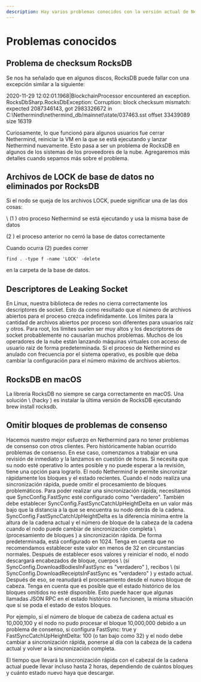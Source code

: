 ```yaml
---
description: Hay varios problemas conocidos con la versión actual de Nethermind
---
```


# Problemas conocidos

## Problema de checksum RocksDB

Se nos ha señalado que en algunos discos, RocksDB puede fallar con una excepción similar a la siguiente:

2020-11-29 12:02:01.1968\|BlockchainProcessor encountered an exception. RocksDbSharp.RocksDbException: Corruption: block checksum mismatch: expected 2087346143, got 2983326672 in C:\Nethermind\nethermind\_db/mainnet\state/037463.sst offset 33439089 size 16319

Curiosamente, lo que funcionó para algunos usuarios fue cerrar Nethermind, reiniciar la VM en la que se está ejecutando y lanzar Nethermind nuevamente. Esto pasa a ser un problema de RocksDB en algunos de los sistemas de los proveedores de la nube. Agregaremos más detalles cuando sepamos más sobre el problema.

## Archivos de LOCK de base de datos no eliminados por RocksDB

Si el nodo se queja de los archivos LOCK, puede significar una de las dos cosas:

\ (1 \) otro proceso Nethermind se está ejecutando y usa la misma base de datos

\(2 \) el proceso anterior no cerró la base de datos correctamente

Cuando ocurra \(2\) puedes correr

`find . -type f -name 'LOCK' -delete`

en la carpeta de la base de datos.

## Descriptores de Leaking Socket

En Linux, nuestra biblioteca de redes no cierra correctamente los descriptores de socket. Esto da como resultado que el número de archivos abiertos para el proceso crezca indefinidamente. Los límites para la cantidad de archivos abiertos por proceso son diferentes para usuarios raíz y otros. Para root, los límites suelen ser muy altos y los descriptores de socket probablemente no causarían muchos problemas. Muchos de los operadores de la nube están lanzando máquinas virtuales con acceso de usuario raíz de forma predeterminada. Si el proceso de Nethermind es anulado con frecuencia por el sistema operativo, es posible que deba cambiar la configuración para el número máximo de archivos abiertos.

## RocksDB en macOS

La libreria RocksDB no siempre se carga correctamente en macOS. Una solución \ (hacky \) es instalar la última versión de RocksDB ejecutando brew install rocksdb.

## Omitir bloques de problemas de consenso

Hacemos nuestro mejor esfuerzo en Nethermind para no tener problemas de consenso con otros clientes. Pero históricamente habían ocurrido problemas de consenso. En ese caso, comenzamos a trabajar en una revisión de inmediato y la lanzamos en cuestión de horas. Si necesita que su nodo esté operativo lo antes posible y no puede esperar a la revisión, tiene una opción para lograrlo. El nodo Nethermind le permite sincronizar rápidamente los bloques y el estado recientes. Cuando el nodo realiza una sincronización rápida, puede omitir el procesamiento de bloques problemáticos. Para poder realizar una sincronización rápida, necesitamos que SyncConfig.FastSync esté configurado como "verdadero". También debe establecer SyncConfig.FastSyncCatchUpHeightDelta en un valor más bajo que la distancia a la que se encuentra su nodo detrás de la cadena. SyncConfig.FastSyncCatchUpHeightDelta es la diferencia mínima entre la altura de la cadena actual y el número de bloque de la cabeza de la cadena cuando el nodo puede cambiar de sincronización completa \ (procesamiento de bloques \) a sincronización rápida. De forma predeterminada, está configurado en 1024. Tenga en cuenta que no recomendamos establecer este valor en menos de 32 en circunstancias normales. Después de establecer esos valores y reiniciar el nodo, el nodo descargará encabezados de bloque, cuerpos \ (si SyncConfig.DownloadBodiesInFastSync es "verdadero" \), recibos \ (si SyncConfig.DownloadReceiptsInFastSync es "verdadero" \) y estado actual. Después de eso, se reanudará el procesamiento desde el nuevo bloque de cabeza. Tenga en cuenta que es posible que el estado histórico de los bloques omitidos no esté disponible. Esto puede hacer que algunas llamadas JSON RPC en el estado histórico no funcionen, la misma situación que si se poda el estado de estos bloques.

Por ejemplo, si el número de bloque de cabeza de cadena actual es 10,000,100 y el nodo no pudo procesar el bloque 10,000,000 debido a un problema de consenso, si configura FastSync: true y FastSyncCatchUpHeightDelta: 100 \(o tan bajo como 32\) y el nodo debe cambiar a sincronización rápida, ponerse al día con la cabeza de la cadena actual y volver a la sincronización completa.

El tiempo que llevará la sincronización rápida con el cabezal de la cadena actual puede llevar incluso hasta 2 horas, dependiendo de cuántos bloques y cuánto estado nuevo haya que descargar.

